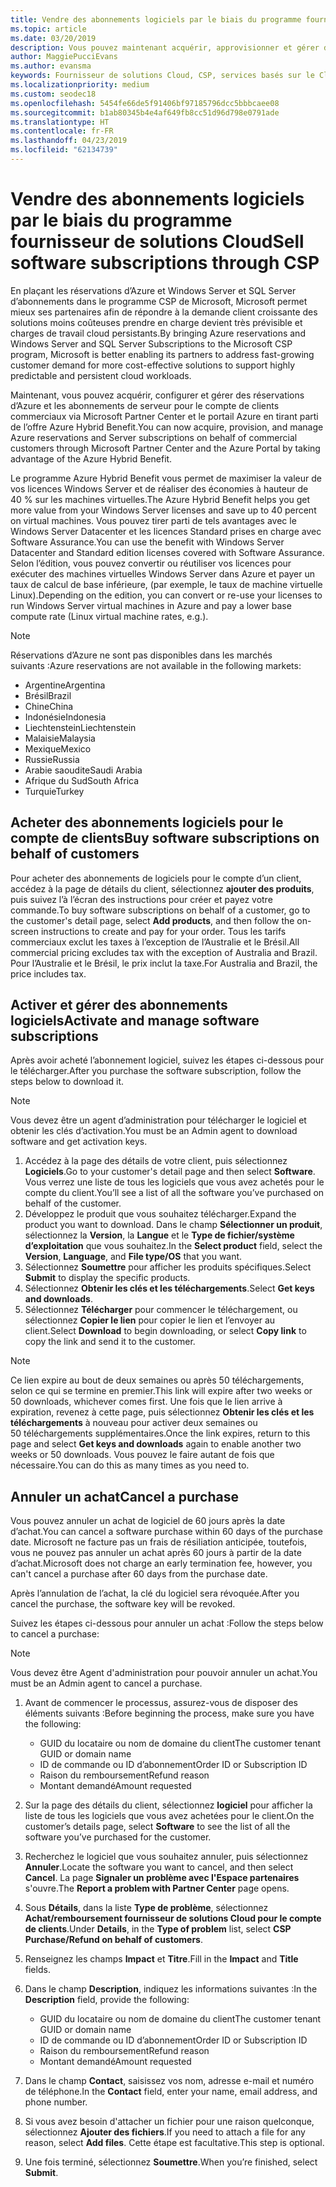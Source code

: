 ```yaml
---
title: Vendre des abonnements logiciels par le biais du programme fournisseur de solutions Cloud | Espace partenaires
ms.topic: article
ms.date: 03/20/2019
description: Vous pouvez maintenant acquérir, approvisionner et gérer des instances réservées Azure et des abonnements de serveur pour le compte de clients commerciaux via Microsoft Espace partenaires et le portail Azure en tirant parti de l'Azure Hybrid Benefit.
author: MaggiePucciEvans
ms.author: evansma
keywords: Fournisseur de solutions Cloud, CSP, services basés sur le Cloud, Azure, Azure RI, Windows Server, SQL Server, abonnements logiciels
ms.localizationpriority: medium
ms.custom: seodec18
ms.openlocfilehash: 5454fe66de5f91406bf97185796dcc5bbbcaee08
ms.sourcegitcommit: b1ab80345b4e4af649fb8cc51d96d798e0791ade
ms.translationtype: HT
ms.contentlocale: fr-FR
ms.lasthandoff: 04/23/2019
ms.locfileid: "62134739"
---
```

# <a name="sell-software-subscriptions-through-csp"></a><span data-ttu-id="06420-104">Vendre des abonnements logiciels par le biais du programme fournisseur de solutions Cloud</span><span class="sxs-lookup"><span data-stu-id="06420-104">Sell software subscriptions through CSP</span></span>

<span data-ttu-id="06420-105">En plaçant les réservations d’Azure et Windows Server et SQL Server d’abonnements dans le programme CSP de Microsoft, Microsoft permet mieux ses partenaires afin de répondre à la demande client croissante des solutions moins coûteuses prendre en charge devient très prévisible et charges de travail cloud persistants.</span><span class="sxs-lookup"><span data-stu-id="06420-105">By bringing Azure reservations and Windows Server and SQL Server Subscriptions to the Microsoft CSP program, Microsoft is better enabling its partners to address fast-growing customer demand for more cost-effective solutions to support highly predictable and persistent cloud workloads.</span></span> 

<span data-ttu-id="06420-106">Maintenant, vous pouvez acquérir, configurer et gérer des réservations d’Azure et les abonnements de serveur pour le compte de clients commerciaux via Microsoft Partner Center et le portail Azure en tirant parti de l’offre Azure Hybrid Benefit.</span><span class="sxs-lookup"><span data-stu-id="06420-106">You can now acquire, provision, and manage Azure reservations and Server subscriptions on behalf of commercial customers through Microsoft Partner Center and the Azure Portal by taking advantage of the Azure Hybrid Benefit.</span></span> 

<span data-ttu-id="06420-107">Le programme Azure Hybrid Benefit vous permet de maximiser la valeur de vos licences Windows Server et de réaliser des économies à hauteur de 40 % sur les machines virtuelles.</span><span class="sxs-lookup"><span data-stu-id="06420-107">The Azure Hybrid Benefit helps you get more value from your Windows Server licenses and save up to 40 percent on virtual machines.</span></span> <span data-ttu-id="06420-108">Vous pouvez tirer parti de tels avantages avec le Windows Server Datacenter et les licences Standard prises en charge avec Software Assurance.</span><span class="sxs-lookup"><span data-stu-id="06420-108">You can use the benefit with Windows Server Datacenter and Standard edition licenses covered with Software Assurance.</span></span> <span data-ttu-id="06420-109">Selon l’édition, vous pouvez convertir ou réutiliser vos licences pour exécuter des machines virtuelles Windows Server dans Azure et payer un taux de calcul de base inférieure, (par exemple, le taux de machine virtuelle Linux).</span><span class="sxs-lookup"><span data-stu-id="06420-109">Depending on the edition, you can convert or re-use your licenses to run Windows Server virtual machines in Azure and pay a lower base compute rate (Linux virtual machine rates, e.g.).</span></span>

> [!NOTE]  
> <span data-ttu-id="06420-110">Réservations d’Azure ne sont pas disponibles dans les marchés suivants :</span><span class="sxs-lookup"><span data-stu-id="06420-110">Azure reservations are not available in the following markets:</span></span>  
> * <span data-ttu-id="06420-111">Argentine</span><span class="sxs-lookup"><span data-stu-id="06420-111">Argentina</span></span>
> * <span data-ttu-id="06420-112">Brésil</span><span class="sxs-lookup"><span data-stu-id="06420-112">Brazil</span></span>
> * <span data-ttu-id="06420-113">Chine</span><span class="sxs-lookup"><span data-stu-id="06420-113">China</span></span>
> * <span data-ttu-id="06420-114">Indonésie</span><span class="sxs-lookup"><span data-stu-id="06420-114">Indonesia</span></span>
> * <span data-ttu-id="06420-115">Liechtenstein</span><span class="sxs-lookup"><span data-stu-id="06420-115">Liechtenstein</span></span>
> * <span data-ttu-id="06420-116">Malaisie</span><span class="sxs-lookup"><span data-stu-id="06420-116">Malaysia</span></span>
> * <span data-ttu-id="06420-117">Mexique</span><span class="sxs-lookup"><span data-stu-id="06420-117">Mexico</span></span>
> * <span data-ttu-id="06420-118">Russie</span><span class="sxs-lookup"><span data-stu-id="06420-118">Russia</span></span>
> * <span data-ttu-id="06420-119">Arabie saoudite</span><span class="sxs-lookup"><span data-stu-id="06420-119">Saudi Arabia</span></span>
> * <span data-ttu-id="06420-120">Afrique du Sud</span><span class="sxs-lookup"><span data-stu-id="06420-120">South Africa</span></span>
> * <span data-ttu-id="06420-121">Turquie</span><span class="sxs-lookup"><span data-stu-id="06420-121">Turkey</span></span>

<!--March 20, 2019 - this list of countries was correct as of today. Maggie last updated the list according to FAREAST\v-pubobb in bug 20907186.
-->

## <a name="buy-software-subscriptions-on-behalf-of-customers"></a><span data-ttu-id="06420-122">Acheter des abonnements logiciels pour le compte de clients</span><span class="sxs-lookup"><span data-stu-id="06420-122">Buy software subscriptions on behalf of customers</span></span>

<span data-ttu-id="06420-123">Pour acheter des abonnements de logiciels pour le compte d’un client, accédez à la page de détails du client, sélectionnez **ajouter des produits**, puis suivez l’à l’écran des instructions pour créer et payez votre commande.</span><span class="sxs-lookup"><span data-stu-id="06420-123">To buy software subscriptions on behalf of a customer, go to the customer's detail page, select **Add products**, and then follow the on-screen instructions to create and pay for your order.</span></span> <span data-ttu-id="06420-124">Tous les tarifs commerciaux exclut les taxes à l’exception de l’Australie et le Brésil.</span><span class="sxs-lookup"><span data-stu-id="06420-124">All commercial pricing excludes tax with the exception of Australia and Brazil.</span></span> <span data-ttu-id="06420-125">Pour l’Australie et le Brésil, le prix inclut la taxe.</span><span class="sxs-lookup"><span data-stu-id="06420-125">For Australia and Brazil, the price includes tax.</span></span>

## <a name="activate-and-manage-software-subscriptions"></a><span data-ttu-id="06420-126">Activer et gérer des abonnements logiciels</span><span class="sxs-lookup"><span data-stu-id="06420-126">Activate and manage software subscriptions</span></span>

<span data-ttu-id="06420-127">Après avoir acheté l’abonnement logiciel, suivez les étapes ci-dessous pour le télécharger.</span><span class="sxs-lookup"><span data-stu-id="06420-127">After you purchase the software subscription, follow the steps below to download it.</span></span>

>[!NOTE]
><span data-ttu-id="06420-128">Vous devez être un agent d’administration pour télécharger le logiciel et obtenir les clés d’activation.</span><span class="sxs-lookup"><span data-stu-id="06420-128">You must be an Admin agent to download software and get activation keys.</span></span>

1. <span data-ttu-id="06420-129">Accédez à la page des détails de votre client, puis sélectionnez **Logiciels**.</span><span class="sxs-lookup"><span data-stu-id="06420-129">Go to your customer's detail page and then select **Software**.</span></span> <span data-ttu-id="06420-130">Vous verrez une liste de tous les logiciels que vous avez achetés pour le compte du client.</span><span class="sxs-lookup"><span data-stu-id="06420-130">You’ll see a list of all the software you’ve purchased on behalf of the customer.</span></span> 
2.  <span data-ttu-id="06420-131">Développez le produit que vous souhaitez télécharger.</span><span class="sxs-lookup"><span data-stu-id="06420-131">Expand the product you want to download.</span></span> <span data-ttu-id="06420-132">Dans le champ **Sélectionner un produit**, sélectionnez la **Version**, la **Langue** et le **Type de fichier/système d’exploitation** que vous souhaitez.</span><span class="sxs-lookup"><span data-stu-id="06420-132">In the **Select product** field, select the **Version**, **Language**, and **File type/OS** that you want.</span></span> 
3.  <span data-ttu-id="06420-133">Sélectionnez **Soumettre** pour afficher les produits spécifiques.</span><span class="sxs-lookup"><span data-stu-id="06420-133">Select **Submit** to display the specific products.</span></span> 
4.  <span data-ttu-id="06420-134">Sélectionnez **Obtenir les clés et les téléchargements**.</span><span class="sxs-lookup"><span data-stu-id="06420-134">Select **Get keys and downloads**.</span></span> 
5.  <span data-ttu-id="06420-135">Sélectionnez **Télécharger** pour commencer le téléchargement, ou sélectionnez **Copier le lien** pour copier le lien et l’envoyer au client.</span><span class="sxs-lookup"><span data-stu-id="06420-135">Select **Download** to begin downloading, or select **Copy link** to copy the link and send it to the customer.</span></span> 

>[!NOTE]
><span data-ttu-id="06420-136">Ce lien expire au bout de deux semaines ou après 50 téléchargements, selon ce qui se termine en premier.</span><span class="sxs-lookup"><span data-stu-id="06420-136">This link will expire after two weeks or 50 downloads, whichever comes first.</span></span> <span data-ttu-id="06420-137">Une fois que le lien arrive à expiration, revenez à cette page, puis sélectionnez **Obtenir les clés et les téléchargements** à nouveau pour activer deux semaines ou 50 téléchargements supplémentaires.</span><span class="sxs-lookup"><span data-stu-id="06420-137">Once the link expires, return to this page and select **Get keys and downloads** again to enable another two weeks or 50 downloads.</span></span> <span data-ttu-id="06420-138">Vous pouvez le faire autant de fois que nécessaire.</span><span class="sxs-lookup"><span data-stu-id="06420-138">You can do this as many times as you need to.</span></span> 

## <a name="cancel-a-purchase"></a><span data-ttu-id="06420-139">Annuler un achat</span><span class="sxs-lookup"><span data-stu-id="06420-139">Cancel a purchase</span></span>

<span data-ttu-id="06420-140">Vous pouvez annuler un achat de logiciel de 60 jours après la date d’achat.</span><span class="sxs-lookup"><span data-stu-id="06420-140">You can cancel a software purchase within 60 days of the purchase date.</span></span> <span data-ttu-id="06420-141">Microsoft ne facture pas un frais de résiliation anticipée, toutefois, vous ne pouvez pas annuler un achat après 60 jours à partir de la date d’achat.</span><span class="sxs-lookup"><span data-stu-id="06420-141">Microsoft does not charge an early termination fee, however, you can't cancel a purchase after 60 days from the purchase date.</span></span>

<span data-ttu-id="06420-142">Après l’annulation de l’achat, la clé du logiciel sera révoquée.</span><span class="sxs-lookup"><span data-stu-id="06420-142">After you cancel the purchase, the software key will be revoked.</span></span> 

<span data-ttu-id="06420-143">Suivez les étapes ci-dessous pour annuler un achat :</span><span class="sxs-lookup"><span data-stu-id="06420-143">Follow the steps below to cancel a purchase:</span></span>

>[!NOTE]
><span data-ttu-id="06420-144">Vous devez être Agent d'administration pour pouvoir annuler un achat.</span><span class="sxs-lookup"><span data-stu-id="06420-144">You must be an Admin agent to cancel a purchase.</span></span> 

1.  <span data-ttu-id="06420-145">Avant de commencer le processus, assurez-vous de disposer des éléments suivants :</span><span class="sxs-lookup"><span data-stu-id="06420-145">Before beginning the process, make sure you have the following:</span></span>
    -   <span data-ttu-id="06420-146">GUID du locataire ou nom de domaine du client</span><span class="sxs-lookup"><span data-stu-id="06420-146">The customer tenant GUID or domain name</span></span>
    -   <span data-ttu-id="06420-147">ID de commande ou ID d’abonnement</span><span class="sxs-lookup"><span data-stu-id="06420-147">Order ID or Subscription ID</span></span>
    -   <span data-ttu-id="06420-148">Raison du remboursement</span><span class="sxs-lookup"><span data-stu-id="06420-148">Refund reason</span></span>
    -   <span data-ttu-id="06420-149">Montant demandé</span><span class="sxs-lookup"><span data-stu-id="06420-149">Amount requested</span></span>

2.  <span data-ttu-id="06420-150">Sur la page des détails du client, sélectionnez **logiciel** pour afficher la liste de tous les logiciels que vous avez achetées pour le client.</span><span class="sxs-lookup"><span data-stu-id="06420-150">On the customer’s details page, select **Software** to see the list of all the software you’ve purchased for the customer.</span></span> 

3.  <span data-ttu-id="06420-151">Recherchez le logiciel que vous souhaitez annuler, puis sélectionnez **Annuler**.</span><span class="sxs-lookup"><span data-stu-id="06420-151">Locate the software you want to cancel, and then select **Cancel**.</span></span> <span data-ttu-id="06420-152">La page **Signaler un problème avec l'Espace partenaires** s'ouvre.</span><span class="sxs-lookup"><span data-stu-id="06420-152">The **Report a problem with Partner Center** page opens.</span></span> 

4.  <span data-ttu-id="06420-153">Sous **Détails**, dans la liste **Type de problème**, sélectionnez **Achat/remboursement fournisseur de solutions Cloud pour le compte de clients**.</span><span class="sxs-lookup"><span data-stu-id="06420-153">Under **Details**, in the **Type of problem** list, select **CSP Purchase/Refund on behalf of customers**.</span></span>

5.  <span data-ttu-id="06420-154">Renseignez les champs **Impact** et **Titre**.</span><span class="sxs-lookup"><span data-stu-id="06420-154">Fill in the **Impact** and **Title** fields.</span></span> 

6.  <span data-ttu-id="06420-155">Dans le champ **Description**, indiquez les informations suivantes :</span><span class="sxs-lookup"><span data-stu-id="06420-155">In the **Description** field, provide the following:</span></span> 
    -   <span data-ttu-id="06420-156">GUID du locataire ou nom de domaine du client</span><span class="sxs-lookup"><span data-stu-id="06420-156">The customer tenant GUID or domain name</span></span>
    -   <span data-ttu-id="06420-157">ID de commande ou ID d’abonnement</span><span class="sxs-lookup"><span data-stu-id="06420-157">Order ID or Subscription ID</span></span>
    -   <span data-ttu-id="06420-158">Raison du remboursement</span><span class="sxs-lookup"><span data-stu-id="06420-158">Refund reason</span></span>
    -   <span data-ttu-id="06420-159">Montant demandé</span><span class="sxs-lookup"><span data-stu-id="06420-159">Amount requested</span></span>

7.  <span data-ttu-id="06420-160">Dans le champ **Contact**, saisissez vos nom, adresse e-mail et numéro de téléphone.</span><span class="sxs-lookup"><span data-stu-id="06420-160">In the **Contact** field, enter your name, email address, and phone number.</span></span> 

8.  <span data-ttu-id="06420-161">Si vous avez besoin d'attacher un fichier pour une raison quelconque, sélectionnez **Ajouter des fichiers**.</span><span class="sxs-lookup"><span data-stu-id="06420-161">If you need to attach a file for any reason, select **Add files**.</span></span> <span data-ttu-id="06420-162">Cette étape est facultative.</span><span class="sxs-lookup"><span data-stu-id="06420-162">This step is optional.</span></span> 

9.  <span data-ttu-id="06420-163">Une fois terminé, sélectionnez **Soumettre**.</span><span class="sxs-lookup"><span data-stu-id="06420-163">When you’re finished, select **Submit**.</span></span>
